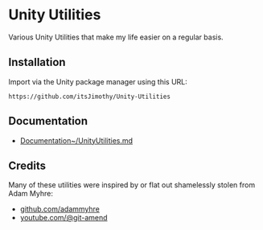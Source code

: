 # Unity Utilities

Various Unity Utilities that make my life easier on a regular basis.

## Installation

Import via the Unity package manager using this URL:

`https://github.com/itsJimothy/Unity-Utilities`

## Documentation

- [Documentation~/UnityUtilities.md](Documentation~/UnityUtilities.md)

## Credits

Many of these utilities were inspired by or flat out shamelessly stolen from Adam Myhre:
- [github.com/adammyhre](https://github.com/adammyhre)
- [youtube.com/@git-amend](https://www.youtube.com/@git-amend)